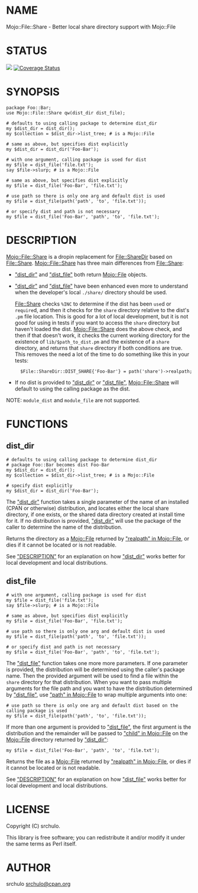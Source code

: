 # NAME

Mojo::File::Share - Better local share directory support with Mojo::File

# STATUS

<div>
    <a href="https://travis-ci.org/srchulo/Mojo-File-Share"><img src="https://travis-ci.org/srchulo/Mojo-File-Share.svg?branch=master"></a> <a href='https://coveralls.io/github/srchulo/Mojo-File-Share?branch=master'><img src='https://coveralls.io/repos/github/srchulo/Mojo-File-Share/badge.svg?branch=master' alt='Coverage Status' /></a>
</div>

# SYNOPSIS

    package Foo::Bar;
    use Mojo::File::Share qw(dist_dir dist_file);

    # defaults to using calling package to determine dist_dir
    my $dist_dir = dist_dir();
    my $collection = $dist_dir->list_tree; # is a Mojo::File

    # same as above, but specifies dist explicitly
    my $dist_dir = dist_dir('Foo-Bar');

    # with one argument, calling package is used for dist
    my $file = dist_file('file.txt');
    say $file->slurp; # is a Mojo::File

    # same as above, but specifies dist explicitly
    my $file = dist_file('Foo-Bar', 'file.txt');

    # use path so there is only one arg and default dist is used
    my $file = dist_file(path('path', 'to', 'file.txt'));

    # or specify dist and path is not necessary
    my $file = dist_file('Foo-Bar', 'path', 'to', 'file.txt');

# DESCRIPTION

[Mojo::File::Share](https://metacpan.org/pod/Mojo::File::Share) is a dropin replacement for [File::ShareDir](https://metacpan.org/pod/File::ShareDir) based on [File::Share](https://metacpan.org/pod/File::Share). [Mojo::File::Share](https://metacpan.org/pod/Mojo::File::Share) has
three main differences from [File::Share](https://metacpan.org/pod/File::Share):

- ["dist\_dir"](#dist_dir) and ["dist\_file"](#dist_file) both return [Mojo::File](https://metacpan.org/pod/Mojo::File) objects.
- ["dist\_dir"](#dist_dir) and ["dist\_file"](#dist_file) have been enhanced even more to understand when the developer's
local `./share/` directory should be used.

    [File::Share](https://metacpan.org/pod/File::Share) checks `%INC` to determine if the dist has been `use`d or `require`d, and then it checks for the
    `share` directory relative to the dist's `.pm` file location. This is good for a lot of local development, but it
    is not good for using in tests if you want to access the `share` directory but haven't loaded the dist.
    [Mojo::File::Share](https://metacpan.org/pod/Mojo::File::Share) does the above check, and then if that doesn't work, it checks the current working
    directory for the existence of `lib/$path_to_dist.pm` and the existence of a `share` directory, and
    returns that `share` directory if both conditions are true. This removes the need a lot of the time to
    do something like this in your tests:

        $File::ShareDir::DIST_SHARE{'Foo-Bar'} = path('share')->realpath;

- If no dist is provided to ["dist\_dir"](#dist_dir) or ["dist\_file"](#dist_file), [Mojo::File::Share](https://metacpan.org/pod/Mojo::File::Share) will default to using
the calling package as the dist.

NOTE: `module_dist` and `module_file` are not supported.

# FUNCTIONS

## dist\_dir

    # defaults to using calling package to determine dist_dir
    # package Foo::Bar becomes dist Foo-Bar
    my $dist_dir = dist_dir();
    my $collection = $dist_dir->list_tree; # is a Mojo::File

    # specify dist explicitly
    my $dist_dir = dist_dir('Foo-Bar');

The ["dist\_dir"](#dist_dir) function takes a single parameter of the name of an installed (CPAN or otherwise) distribution, and locates either
the local share directory, if one exists, or the shared data directory created at install time for it. If no distribution is provided,
["dist\_dir"](#dist_dir) will use the package of the caller to determine the name of the distribution.

Returns the directory as a [Mojo::File](https://metacpan.org/pod/Mojo::File) returned by ["realpath" in Mojo::File](https://metacpan.org/pod/Mojo::File#realpath), or dies if it cannot be located or is not readable.

See ["DESCRIPTION"](#description) for an explanation on how ["dist\_dir"](#dist_dir) works better for local development and local distributions.

## dist\_file

    # with one argument, calling package is used for dist
    my $file = dist_file('file.txt');
    say $file->slurp; # is a Mojo::File

    # same as above, but specifies dist explicitly
    my $file = dist_file('Foo-Bar', 'file.txt');

    # use path so there is only one arg and default dist is used
    my $file = dist_file(path('path', 'to', 'file.txt'));

    # or specify dist and path is not necessary
    my $file = dist_file('Foo-Bar', 'path', 'to', 'file.txt');

The ["dist\_file"](#dist_file) function takes one more more parameters. If one parameter is provided, the distribution will be determined
using the caller's package name. Then the provided argument will be used to find a file within the `share` directory
for that distribution. When you want to pass multiple arguments for the file path and you want to have the distribution
determined by ["dist\_file"](#dist_file), use ["path" in Mojo::File](https://metacpan.org/pod/Mojo::File#path) to wrap multiple arguments into one:

    # use path so there is only one arg and default dist based on the calling package is used
    my $file = dist_file(path('path', 'to', 'file.txt'));

If more than one argument is provided to ["dist\_file"](#dist_file), the first argument is the distribution and the remainder
will be passed to ["child" in Mojo::File](https://metacpan.org/pod/Mojo::File#child) on the [Mojo::File](https://metacpan.org/pod/Mojo::File) directory returned by ["dist\_dir"](#dist_dir):

    my $file = dist_file('Foo-Bar', 'path', 'to', 'file.txt');

Returns the file as a [Mojo::File](https://metacpan.org/pod/Mojo::File) returned by ["realpath" in Mojo::File](https://metacpan.org/pod/Mojo::File#realpath), or dies if it cannot be located or is not readable.

See ["DESCRIPTION"](#description) for an explanation on how ["dist\_file"](#dist_file) works better for local development and local distributions.

# LICENSE

Copyright (C) srchulo.

This library is free software; you can redistribute it and/or modify
it under the same terms as Perl itself.

# AUTHOR

srchulo <srchulo@cpan.org>
